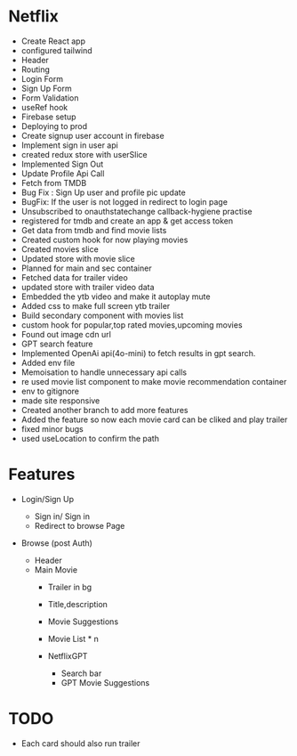 # Netflix

- Create React app
- configured tailwind
- Header
- Routing
- Login Form
- Sign Up Form
- Form Validation
- useRef hook
- Firebase setup
- Deploying to prod
- Create signup user account in firebase
- Implement sign in user api
- created redux store with userSlice
- Implemented Sign Out
- Update Profile Api Call
- Fetch from TMDB
- Bug Fix : Sign Up user and profile pic update
- BugFix: If the user is not logged in redirect to login page 
- Unsubscribed to onauthstatechange callback-hygiene practise
- registered for tmdb and create an app & get access token
- Get data from tmdb and find movie lists
- Created custom hook for now playing movies
- Created movies slice
- Updated store with movie slice
- Planned for main and sec container
- Fetched data for trailer video
- updated store with trailer video data
- Embedded the ytb video and make it autoplay mute
- Added css to make full screen ytb trailer
- Build secondary component with movies list
- custom hook for popular,top rated movies,upcoming movies
- Found out image cdn url
- GPT search feature
- Implemented OpenAi api(4o-mini) to fetch results in gpt search.
- Added env file
- Memoisation to handle unnecessary api calls
- re used movie list component to make movie recommendation container
- env to gitignore
- made site responsive
- Created another branch to add more features
- Added the feature so now each movie card can be cliked and play trailer
- fixed minor bugs
- used useLocation to confirm the path

# Features

- Login/Sign Up
  - Sign in/ Sign in
  - Redirect to browse Page

- Browse (post Auth)
  - Header
  - Main Movie
    - Trailer in bg
    - Title,description
    - Movie Suggestions
    - Movie List * n

    - NetflixGPT
      - Search bar
      - GPT Movie Suggestions


# TODO
- Each card should also run trailer
